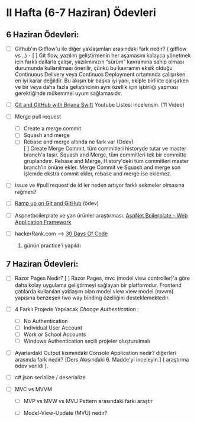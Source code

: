 # II Hafta (6-7 Haziran) Ödevleri 

## 6 Haziran Ödevleri:
- [ ] Github'ın Gitflow'u ile diğer yaklaşımları arasındaki fark nedir? ( gitflow vs ..)
        - [ ] Git flow, yazılım geliştirmenin her aşamasını kolayca yönetmek için farklı dallarla çalışır, yazılımınızın “sürüm” kavramına sahip olması durumunda kullanılması önerilir, çünkü bu kavramın eksik olduğu Continuous Delivery veya Continuos Deployment ortamında çalışırken en iyi karar değildir. Bu akışın bir başka iyi yanı, ekiple birlikte çalışırken ve bir veya daha fazla geliştiricinin aynı özellik için işbirliği yapması gerektiğinde mükemmel uyum sağlamasıdır.

- [ ] [Git and GitHub with Briana Swift](https://www.youtube.com/playlist?list=PLg7s6cbtAD17Gw5u8644bgKhgRLiJXdX4) Youtube Listesi incelensin. (11 Video)
- [ ] Merge pull request
    - [ ] Create a merge commit
    - [ ] Squash and merge 
    - [ ] Rebase and merge altında ne fark var (Ödev)    
        [ ] Create Merge Commit, tüm commitleri historyde tutar ve master branch'a taşır.
           Squash and Merge, tüm commitleri tek bir committe gruplandırır.
           Rebase and Merge, History'deki tüm commitleri master branch’in önüne ekler.
           Merge Commit ve Squash and merge son işlemde ekstra commit ekler, rebase and merge ise eklemez.
    
- [ ] issue ve #pull request de id ler neden artıyor farklı sekmeler olmasına rağmen?
- [ ] [Ramp up on Git and GitHub](https://lab.github.com/githubtraining/paths/ramp-up-on-git-and-github) (ödev)
- [ ] Aspnetboilerplate ve yan ürünler araştırması. [AspNet Boilerplate - Web Application Framework](https://aspnetboilerplate.com/)
- [ ] hackerRank.com --> [30 Days Of Code](https://www.hackerrank.com/domains/tutorials/30-days-of-code)
    1. günün practice'i yapıldı

## 7 Haziran Ödevleri:
- [ ] Razor Pages Nedir?
        [ ] Razor Pages, mvc (model view controller)'a göre daha kolay uygulama geliştirmeyi sağlayan bir platformdur. Frontend çatılarda kullanılan yaklaşım olan model view view model (mvvm) yapısına benzeşen two way binding özelliğini desteklemektedir.

- [ ] 4 Farklı Projede Yapılacak *Change Authentication* :
  - [ ] No Authentication
  - [ ] Individual User Account
  - [ ] Work or School Accounts
  - [ ] Windows Authentication seçili projeler oluşturulmalı
  
- [ ] Ayarlardaki Output kısmındaki Console Application nedir? diğerleri arasında fark nedir? [Ders Akışındaki 6. Madde'yi inceleyin.] ( araştırma ödev verildi ).


- [ ] c# json serialize / deserialize


- [ ] MVC vs MVVM
   - [ ] MVP vs MVW vs MVU Pattern arasındaki farkı araştır
   
   
   - [ ] Model-View-Update (MVU) nedir?
